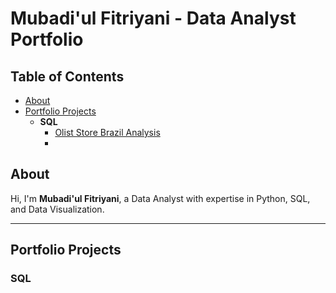 # Mubadi'ul Fitriyani - Data Analyst Portfolio

## Table of Contents
- [About](#about)
- [Portfolio Projects](#portfolio-projects)
  - **SQL**
    - [Olist Store Brazil Analysis](https://github.com/Mubadiul/Data-Analyst-Portfolio/blob/main/Olist%20Store%20Brazil%20Analysis.sql)
    - 
## About
Hi, I'm **Mubadi'ul Fitriyani**, a Data Analyst with expertise in Python, SQL, and Data Visualization.

---

## Portfolio Projects

### **SQL**


